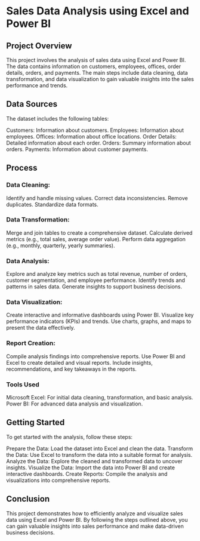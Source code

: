 # Sales Data Analysis using Excel and Power BI

## Project Overview
This project involves the analysis of sales data using Excel and Power BI. The data contains information on customers, employees, offices, order details, orders, and payments. The main steps include data cleaning, data transformation, and data visualization to gain valuable insights into the sales performance and trends.

## Data Sources
The dataset includes the following tables:

Customers: Information about customers.
Employees: Information about employees.
Offices: Information about office locations.
Order Details: Detailed information about each order.
Orders: Summary information about orders.
Payments: Information about customer payments.

## Process

### Data Cleaning:

Identify and handle missing values.
Correct data inconsistencies.
Remove duplicates.
Standardize data formats.

### Data Transformation:

Merge and join tables to create a comprehensive dataset.
Calculate derived metrics (e.g., total sales, average order value).
Perform data aggregation (e.g., monthly, quarterly, yearly summaries).

### Data Analysis:

Explore and analyze key metrics such as total revenue, number of orders, customer segmentation, and employee performance.
Identify trends and patterns in sales data.
Generate insights to support business decisions.

### Data Visualization:

Create interactive and informative dashboards using Power BI.
Visualize key performance indicators (KPIs) and trends.
Use charts, graphs, and maps to present the data effectively.

### Report Creation:

Compile analysis findings into comprehensive reports.
Use Power BI and Excel to create detailed and visual reports.
Include insights, recommendations, and key takeaways in the reports.

### Tools Used
Microsoft Excel: For initial data cleaning, transformation, and basic analysis.
Power BI: For advanced data analysis and visualization.

## Getting Started
To get started with the analysis, follow these steps:

Prepare the Data: Load the dataset into Excel and clean the data.
Transform the Data: Use Excel to transform the data into a suitable format for analysis.
Analyze the Data: Explore the cleaned and transformed data to uncover insights.
Visualize the Data: Import the data into Power BI and create interactive dashboards.
Create Reports: Compile the analysis and visualizations into comprehensive reports.


## Conclusion
This project demonstrates how to efficiently analyze and visualize sales data using Excel and Power BI. By following the steps outlined above, you can gain valuable insights into sales performance and make data-driven business decisions.
